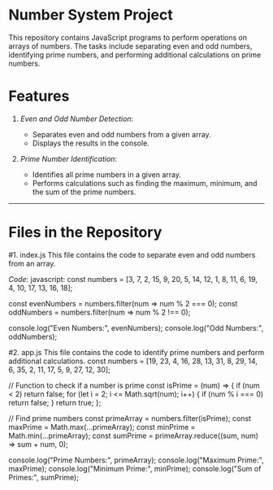 
# Number System Project

This repository contains JavaScript programs to perform operations on arrays of numbers. The tasks include separating even and odd numbers, identifying prime numbers, and performing additional calculations on prime numbers.

# Features

1. *Even and Odd Number Detection*:
   - Separates even and odd numbers from a given array.
   - Displays the results in the console.

2. *Prime Number Identification*:
   - Identifies all prime numbers in a given array.
   - Performs calculations such as finding the maximum, minimum, and the sum of the prime numbers.

---

# Files in the Repository

#1. index.js
This file contains the code to separate even and odd numbers from an array.

*Code*:
javascript:
const numbers = [3, 7, 2, 15, 9, 20, 5, 14, 12, 1, 8, 11, 6, 19, 4, 10, 17, 13, 16, 18];

const evenNumbers = numbers.filter(num => num % 2 === 0);
const oddNumbers = numbers.filter(num => num % 2 !== 0);

console.log("Even Numbers:", evenNumbers);
console.log("Odd Numbers:", oddNumbers);

#2. app.js
This file contains the code to identify prime numbers and perform additional calculations.
const numbers = [19, 23, 4, 16, 28, 13, 31, 8, 29, 14, 6, 35, 2, 11, 17, 5, 9, 27, 12, 30];

// Function to check if a number is prime
const isPrime = (num) => {
    if (num < 2) return false;
    for (let i = 2; i <= Math.sqrt(num); i++) {
        if (num % i === 0) return false;
    }
    return true;
};

// Find prime numbers
const primeArray = numbers.filter(isPrime);
const maxPrime = Math.max(...primeArray);
const minPrime = Math.min(...primeArray);
const sumPrime = primeArray.reduce((sum, num) => sum + num, 0);

console.log("Prime Numbers:", primeArray);
console.log("Maximum Prime:", maxPrime);
console.log("Minimum Prime:", minPrime);
console.log("Sum of Primes:", sumPrime);
